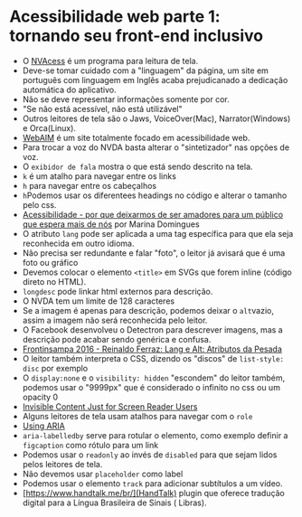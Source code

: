 # Acessibilidade web parte 1: tornando seu front-end inclusivo
- O [NVAcess](https://www.nvaccess.org) é um programa para leitura de tela.
- Deve-se tomar cuidado com a "linguagem" da página, um site em português com linguagem em Inglês acaba prejudicanado a dedicação automática do aplicativo.
- Não se deve representar informações somente por cor.
- "Se não está acessível, não está utilizável"
- Outros leitores de tela são o Jaws, VoiceOver(Mac), Narrator(Windows) e Orca(Linux).
- [WebAIM](https://webaim.org) é um site totalmente focado em acessibilidade web.
- Para trocar a voz do NVDA basta alterar o "sintetizador" nas opções de voz.
- O `exibidor de fala` mostra o que está sendo descrito na tela.
- `k` é um atalho para navegar entre os links
- `h` para navegar entre os cabeçalhos
- `h`Podemos usar os diferentees headings no código e alterar o tamanho pelo css.
- [Acessibilidade - por que deixarmos de ser amadores para um público que espera mais de nós](https://pt.slideshare.net/MarinaDomingues7/acessibilidade-por-que-deixarmos-de-ser-amadores-para-um-pblico-que-espera-mais-de-ns) por Marina Domingues
- O atributo `lang` pode ser aplicada a uma tag específica para que ela seja reconhecida em outro idioma.
- Não precisa ser redundante e falar "foto", o leitor já avisará que é uma foto ou gráfico
- Devemos colocar o elemento `<title>` em SVGs que forem inline (código direto no HTML).
- `longdesc` pode linkar html externos para descrição.
- O NVDA tem um limite de 128 caracteres
- Se a imagem é apenas para descrição, podemos deixar o `alt`vazio, assim a imagem não será reconhecida pelo leitor.
- O Facebook desenvolveu o Detectron para descrever imagens, mas a descrição pode acabar sendo genérica e confusa. 
- [Frontinsampa 2016 - Reinaldo Ferraz: Lang e Alt: Atributos da Pesada](https://www.youtube.com/watch?v=5FJJuEVt5sA)
- O leitor também interpreta o CSS, dizendo os "discos" de `list-style: disc` por exemplo
- O `display:none` e o `visibility: hidden` "escondem" do leitor também, podemos usar o "9999px" que é considerado o infinito no css ou um opacity 0
- [Invisible Content Just for Screen Reader Users](https://webaim.org/techniques/css/invisiblecontent/)
- Alguns leitores de tela usam atalhos para navegar com o  `role`
- [Using ARIA](https://www.w3.org/TR/using-aria/#intro) 
- `aria-labelledby` serve para rotular o elemento, como exemplo definir a `figcaption` como rótulo para um link
- Podemos usar o `readonly` ao invés de `disabled` para que sejam lidos pelos leitores de tela.
- Não devemos usar `placeholder` como label
- Podemos usar o elemento `track` para adicionar subtítulos a um vídeo.
- [https://www.handtalk.me/br/](HandTalk) plugin que oferece tradução digital para a Língua Brasileira de Sinais ( Libras).